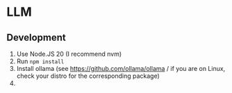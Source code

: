 # LLM

## Development
1. Use Node.JS 20 (I recommend nvm)
2. Run `npm install`
3. Install ollama (see https://github.com/ollama/ollama / if you are on Linux, check your distro for the corresponding package)
4. 